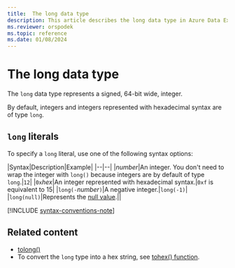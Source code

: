 ```yaml
---
title:  The long data type
description: This article describes the long data type in Azure Data Explorer.
ms.reviewer: orspodek
ms.topic: reference
ms.date: 01/08/2024
---
```

# The long data type

The `long` data type represents a signed, 64-bit wide, integer.

By default, integers and integers represented with hexadecimal syntax are of type `long`.

## `long` literals

To specify a `long` literal, use one of the following syntax options:

|Syntax|Description|Example|
|--|--|
|*number*|An integer. You don't need to wrap the integer with `long()` because integers are by default of type `long`.|`12`|
|`0x`*hex*|An integer represented with hexadecimal syntax.|`0xf` is equivalent to 15|
|`long(-`*number*`)`|A negative integer.|`long(-1)`|
|`long(null)`|Represents the [null value](null-values.md).||

[!INCLUDE [syntax-conventions-note](../../includes/syntax-conventions-note.md)]

## Related content

* [tolong()](../../query/tolongfunction.md)
* To convert the `long` type into a hex string, see [tohex() function](../tohexfunction.md).
